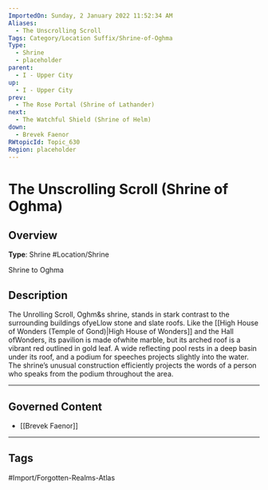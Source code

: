 ```yaml
---
ImportedOn: Sunday, 2 January 2022 11:52:34 AM
Aliases:
  - The Unscrolling Scroll
Tags: Category/Location Suffix/Shrine-of-Oghma
Type:
  - Shrine
  - placeholder
parent:
  - I - Upper City
up:
  - I - Upper City
prev:
  - The Rose Portal (Shrine of Lathander)
next:
  - The Watchful Shield (Shrine of Helm)
down:
  - Brevek Faenor
RWtopicId: Topic_630
Region: placeholder
---
```

# The Unscrolling Scroll (Shrine of Oghma)
## Overview
**Type**: Shrine
#Location/Shrine

Shrine to Oghma

## Description
The Unrolling Scroll, Oghm&s shrine, stands in stark contrast to the surrounding buildings ofyeLlow stone and slate roofs. Like the [[High House of Wonders (Temple of Gond)|High House of Wonders]] and the Hall ofWonders, its pavilion is made ofwhite marble, but its arched roof is a vibrant red outlined in gold leaf. A wide reflecting pool rests in a deep basin under its roof, and a podium for speeches projects slightly into the water. The shrine’s unusual construction efficiently projects the words of a person who speaks from the podium throughout the area.

---
## Governed Content
- [[Brevek Faenor]]


---
## Tags
#Import/Forgotten-Realms-Atlas

